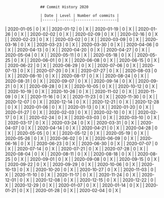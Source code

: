 
                    ## Commit History 2020

                    | Date | Level | Number of commits |
                    |------|-------|-------------------|
                
| 2020-01-05 | 0 | X |
| 2020-01-12 | 0 | X |
| 2020-01-19 | 0 | X |
| 2020-01-26 | 0 | X |
| 2020-02-02 | 0 | X |
| 2020-02-09 | 0 | X |
| 2020-02-16 | 0 | X |
| 2020-02-23 | 0 | X |
| 2020-03-02 | 0 | X |
| 2020-03-09 | 0 | X |
| 2020-03-16 | 0 | X |
| 2020-03-23 | 0 | X |
| 2020-03-30 | 0 | X |
| 2020-04-06 | 0 | X |
| 2020-04-13 | 0 | X |
| 2020-04-20 | 0 | X |
| 2020-04-27 | 0 | X |
| 2020-05-04 | 0 | X |
| 2020-05-11 | 0 | X |
| 2020-05-18 | 0 | X |
| 2020-05-25 | 0 | X |
| 2020-06-01 | 0 | X |
| 2020-06-08 | 0 | X |
| 2020-06-15 | 0 | X |
| 2020-06-22 | 0 | X |
| 2020-06-29 | 0 | X |
| 2020-07-06 | 0 | X |
| 2020-07-13 | 0 | X |
| 2020-07-20 | 0 | X |
| 2020-07-27 | 0 | X |
| 2020-08-03 | 0 | X |
| 2020-08-10 | 0 | X |
| 2020-08-17 | 0 | X |
| 2020-08-24 | 0 | X |
| 2020-08-31 | 0 | X |
| 2020-09-07 | 0 | X |
| 2020-09-14 | 0 | X |
| 2020-09-21 | 0 | X |
| 2020-09-28 | 0 | X |
| 2020-10-05 | 0 | X |
| 2020-10-12 | 0 | X |
| 2020-10-19 | 0 | X |
| 2020-10-26 | 0 | X |
| 2020-11-02 | 0 | X |
| 2020-11-09 | 0 | X |
| 2020-11-16 | 0 | X |
| 2020-11-23 | 0 | X |
| 2020-11-30 | 0 | X |
| 2020-12-07 | 0 | X |
| 2020-12-14 | 0 | X |
| 2020-12-21 | 0 | X |
| 2020-12-28 | 0 | X |
| 2020-01-06 | 0 | X |
| 2020-01-13 | 0 | X |
| 2020-01-20 | 0 | X |
| 2020-01-27 | 0 | X |
| 2020-02-03 | 0 | X |
| 2020-02-10 | 0 | X |
| 2020-02-17 | 0 | X |
| 2020-02-24 | 0 | X |
| 2020-03-03 | 0 | X |
| 2020-03-10 | 0 | X |
| 2020-03-17 | 0 | X |
| 2020-03-24 | 0 | X |
| 2020-03-31 | 0 | X |
| 2020-04-07 | 0 | X |
| 2020-04-14 | 0 | X |
| 2020-04-21 | 0 | X |
| 2020-04-28 | 0 | X |
| 2020-05-05 | 0 | X |
| 2020-05-12 | 0 | X |
| 2020-05-19 | 0 | X |
| 2020-05-26 | 0 | X |
| 2020-06-02 | 0 | X |
| 2020-06-09 | 0 | X |
| 2020-06-16 | 0 | X |
| 2020-06-23 | 0 | X |
| 2020-06-30 | 0 | X |
| 2020-07-07 | 0 | X |
| 2020-07-14 | 0 | X |
| 2020-07-21 | 0 | X |
| 2020-07-28 | 0 | X |
| 2020-08-04 | 0 | X |
| 2020-08-11 | 0 | X |
| 2020-08-18 | 0 | X |
| 2020-08-25 | 0 | X |
| 2020-09-01 | 0 | X |
| 2020-09-08 | 0 | X |
| 2020-09-15 | 0 | X |
| 2020-09-22 | 0 | X |
| 2020-09-29 | 0 | X |
| 2020-10-06 | 0 | X |
| 2020-10-13 | 0 | X |
| 2020-10-20 | 0 | X |
| 2020-10-27 | 0 | X |
| 2020-11-03 | 0 | X |
| 2020-11-10 | 0 | X |
| 2020-11-17 | 0 | X |
| 2020-11-24 | 0 | X |
| 2020-12-01 | 0 | X |
| 2020-12-08 | 0 | X |
| 2020-12-15 | 0 | X |
| 2020-12-22 | 0 | X |
| 2020-12-29 | 0 | X |
| 2020-01-07 | 0 | X |
| 2020-01-14 | 0 | X |
| 2020-01-21 | 0 | X |
| 2020-01-28 | 0 | X |
| 2020-02-04 | 0 | X |